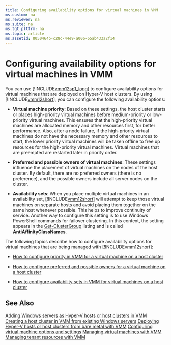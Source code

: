 ```yaml
---
title: Configuring availability options for virtual machines in VMM
ms.custom: na
ms.reviewer: na
ms.suite: na
ms.tgt_pltfrm: na
ms.topic: article
ms.assetid: 8050464b-c28c-44e9-a006-65ab433a2f14
---
```

# Configuring availability options for virtual machines in VMM
You can use [!INCLUDE[vmm12sp1_long](./Token/vmm12sp1_long_md.md)] to configure availability options for virtual machines that are deployed on Hyper\-V host clusters. By using [!INCLUDE[vmm12short](./Token/vmm12short_md.md)], you can configure the following availability options:

-   **Virtual machine priority**: Based on these settings, the host cluster starts or places high\-priority virtual machines before medium\-priority or low\-priority virtual machines. This ensures that the high\-priority virtual machines are allocated memory and other resources first, for better performance. Also, after a node failure, if the high\-priority virtual machines do not have the necessary memory and other resources to start, the lower priority virtual machines will be taken offline to free up resources for the high\-priority virtual machines. Virtual machines that are preempted are restarted later in priority order.

-   **Preferred and possible owners of virtual machines**: These settings influence the placement of virtual machines on the nodes of the host cluster. By default, there are no preferred owners \(there is no preference\), and the possible owners include all server nodes on the cluster.

-   **Availability sets**: When you place multiple virtual machines in an availability set, [!INCLUDE[vmm12short](./Token/vmm12short_md.md)] will attempt to keep those virtual machines on separate hosts and avoid placing them together on the same host whenever possible. This helps to improve continuity of service. Another way to configure this setting is to use Windows PowerShell commands for failover clustering. In this context, the setting appears in the [Get-ClusterGroup](http://technet.microsoft.com/library/hh847242.aspx) listing and is called **AntiAffinityClassNames**.

The following topics describe how to configure availability options for virtual machines that are being managed with [!INCLUDE[vmm12short](./Token/vmm12short_md.md)]:

-   [How to configure priority in VMM for a virtual machine on a host cluster](./How-to-configure-priority-in-VMM-for-a-virtual-machine-on-a-host-cluster.md)

-   [How to configure preferred and possible owners for a virtual machine on a host cluster](./How-to-configure-preferred-and-possible-owners-for-a-virtual-machine-on-a-host-cluster.md)

-   [How to configure availability sets in VMM for virtual machines on a host cluster](./How-to-configure-availability-sets-in-VMM-for-virtual-machines-on-a-host-cluster.md)

## See Also
[Adding Windows servers as Hyper-V hosts or host clusters in VMM](./Adding-Windows-servers-as-Hyper-V-hosts-or-host-clusters-in-VMM.md)
[Creating a host cluster in VMM from existing Windows servers](./Creating-a-host-cluster-in-VMM-from-existing-Windows-servers.md)
[Deploying Hyper-V hosts or host clusters from bare metal with VMM](./Deploying-Hyper-V-hosts-or-host-clusters-from-bare-metal-with-VMM.md)
[Configuring virtual machine options and settings](./Configuring-virtual-machine-options-and-settings.md)
[Managing virtual machines with VMM](./Managing-virtual-machines-with-VMM.md)
[Managing tenant resources with VMM](./Managing-tenant-resources-with-VMM.md)


